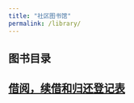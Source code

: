 ```yaml
---
title: "社区图书馆"
permalink: /library/
---
```


## 图书目录

## [借阅，续借和归还登记表](https://docs.google.com/forms/d/e/1FAIpQLSdxa5wLGNIdTZCN7kYeeSJRgSU1Ro0YQoH7aLMx08ed-ZD01w/viewform?usp=sf_link)
